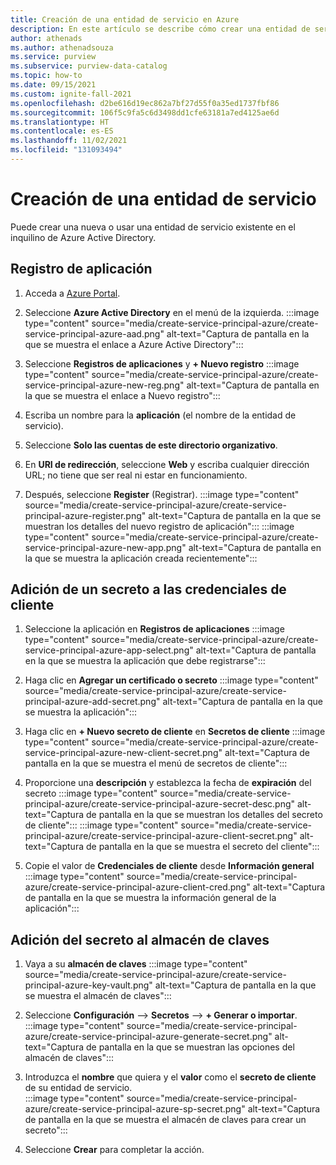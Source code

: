 ```yaml
---
title: Creación de una entidad de servicio en Azure
description: En este artículo se describe cómo crear una entidad de servicio en Azure.
author: athenads
ms.author: athenadsouza
ms.service: purview
ms.subservice: purview-data-catalog
ms.topic: how-to
ms.date: 09/15/2021
ms.custom: ignite-fall-2021
ms.openlocfilehash: d2be616d19ec862a7bf27d55f0a35ed1737fbf86
ms.sourcegitcommit: 106f5c9fa5c6d3498dd1cfe63181a7ed4125ae6d
ms.translationtype: HT
ms.contentlocale: es-ES
ms.lasthandoff: 11/02/2021
ms.locfileid: "131093494"
---
```

# <a name="creating-a-service-principal"></a>Creación de una entidad de servicio

Puede crear una nueva o usar una entidad de servicio existente en el inquilino de Azure Active Directory.

## <a name="app-registration"></a>Registro de aplicación

1. Acceda a [Azure Portal](https://portal.azure.com).
2. Seleccione **Azure Active Directory** en el menú de la izquierda.
:::image type="content" source="media/create-service-principal-azure/create-service-principal-azure-aad.png" alt-text="Captura de pantalla en la que se muestra el enlace a Azure Active Directory":::

3. Seleccione **Registros de aplicaciones** y **+ Nuevo registro**
:::image type="content" source="media/create-service-principal-azure/create-service-principal-azure-new-reg.png" alt-text="Captura de pantalla en la que se muestra el enlace a Nuevo registro":::

4. Escriba un nombre para la **aplicación** (el nombre de la entidad de servicio).

5. Seleccione **Solo las cuentas de este directorio organizativo**.

6. En **URI de redirección**, seleccione **Web** y escriba cualquier dirección URL; no tiene que ser real ni estar en funcionamiento.

7. Después, seleccione **Register** (Registrar).
:::image type="content" source="media/create-service-principal-azure/create-service-principal-azure-register.png" alt-text="Captura de pantalla en la que se muestran los detalles del nuevo registro de aplicación":::
:::image type="content" source="media/create-service-principal-azure/create-service-principal-azure-new-app.png" alt-text="Captura de pantalla en la que se muestra la aplicación creada recientemente":::

## <a name="adding-a-secret-to-the-client-credentials"></a>Adición de un secreto a las credenciales de cliente

1. Seleccione la aplicación en **Registros de aplicaciones**
:::image type="content" source="media/create-service-principal-azure/create-service-principal-azure-app-select.png" alt-text="Captura de pantalla en la que se muestra la aplicación que debe registrarse":::

2. Haga clic en **Agregar un certificado o secreto**
:::image type="content" source="media/create-service-principal-azure/create-service-principal-azure-add-secret.png" alt-text="Captura de pantalla en la que se muestra la aplicación":::

3. Haga clic en **+ Nuevo secreto de cliente** en **Secretos de cliente**
:::image type="content" source="media/create-service-principal-azure/create-service-principal-azure-new-client-secret.png" alt-text="Captura de pantalla en la que se muestra el menú de secretos de cliente":::

4. Proporcione una **descripción** y establezca la fecha de **expiración** del secreto :::image type="content" source="media/create-service-principal-azure/create-service-principal-azure-secret-desc.png" alt-text="Captura de pantalla en la que se muestran los detalles del secreto de cliente":::
:::image type="content" source="media/create-service-principal-azure/create-service-principal-azure-client-secret.png" alt-text="Captura de pantalla en la que se muestra el secreto del cliente":::

5. Copie el valor de **Credenciales de cliente** desde **Información general**
:::image type="content" source="media/create-service-principal-azure/create-service-principal-azure-client-cred.png" alt-text="Captura de pantalla en la que se muestra la información general de la aplicación":::

## <a name="adding-the-secret-to-the-key-vault"></a>Adición del secreto al almacén de claves

1. Vaya a su **almacén de claves**
:::image type="content" source="media/create-service-principal-azure/create-service-principal-azure-key-vault.png" alt-text="Captura de pantalla en la que se muestra el almacén de claves":::

2. Seleccione **Configuración** --> **Secretos** -->  **+ Generar o importar**.  
:::image type="content" source="media/create-service-principal-azure/create-service-principal-azure-generate-secret.png" alt-text="Captura de pantalla en la que se muestran las opciones del almacén de claves":::

3. Introduzca el **nombre** que quiera y el **valor** como el **secreto de cliente** de su entidad de servicio.  
:::image type="content" source="media/create-service-principal-azure/create-service-principal-azure-sp-secret.png" alt-text="Captura de pantalla en la que se muestra el almacén de claves para crear un secreto":::

4. Seleccione **Crear** para completar la acción.
